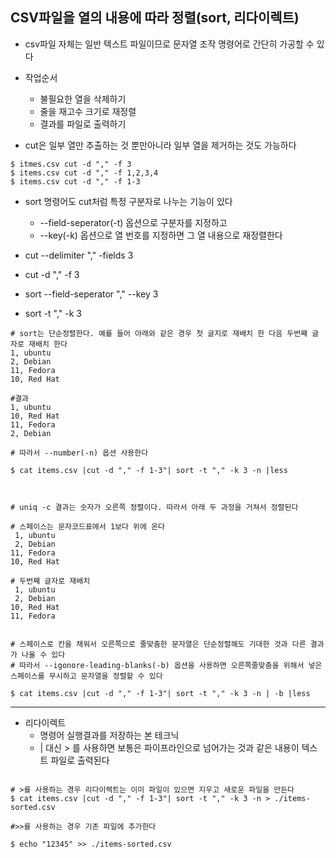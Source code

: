 
## CSV파일을 열의 내용에 따라 정렬(sort, 리다이렉트)

- csv파일 자체는 일반 텍스트 파일이므로 문자열 조작 명령어로 간단히 가공할 수 있다

- 작업순서
    - 불필요한 열을 삭제하기
    - 줄을 재고수 크기로 재정렬
    - 결과를 파일로 출력하기


- cut은 일부 열만 추출하는 것 뿐만아니라 일부 열을 제거하는 것도 가능하다 

```
$ itmes.csv cut -d "," -f 3
$ items.csv cut -d "," -f 1,2,3,4
$ items.csv cut -d "," -f 1-3
```

- sort 명령어도 cut처럼 특정 구분자로 나누는 기능이 있다
    - --field-seperator(-t) 옵션으로 구분자를 지정하고
    - --key(-k) 옵션으로 열 번호를 지정하면 그 열 내용으로 재정렬한다 
    
    
- cut --delimiter "," -fields 3
- cut  -d         "," -f     3
    
    
- sort --field-seperator "," --key 3
- sort  -t               ","  -k   3

```
# sort는 단순정렬한다. 예를 들어 아래와 같은 경우 첫 글지로 재배치 한 다음 두번째 글자로 재배치 한다 
1, ubuntu
2, Debian
11, Fedora
10, Red Hat

#결과
1, ubuntu
10, Red Hat
11, Fedora
2, Debian

# 따라서 --number(-n) 옵션 사용한다 

$ cat items.csv |cut -d "," -f 1-3"| sort -t "," -k 3 -n |less



# uniq -c 결과는 숫자가 오른쪽 정렬이다. 따라서 아래 두 과정을 거쳐서 정렬된다 

# 스페이스는 문자코드표에서 1보다 위에 온다
 1, ubuntu
 2, Debian
11, Fedora
10, Red Hat

# 두번째 글자로 재배치
 1, ubuntu
 2, Debian
10, Red Hat
11, Fedora


# 스페이스로 칸을 채워서 오른쪽으로 줄맞춤한 문자열은 단순정렬해도 기대한 것과 다른 결과가 나올 수 있다 
# 따라서 --igonore-leading-blanks(-b) 옵션을 사용하면 오른쪽줄맞춤을 위해서 넣은 스페이스를 무시하고 문자열을 정렬할 수 있다 

$ cat items.csv |cut -d "," -f 1-3"| sort -t "," -k 3 -n | -b |less

```


<hr>

- 리다이렉트
    - 명령어 실행결과를 저장하는 본 테크닉
    - | 대신 > 를 사용하면 보통은 파이프라인으로 넘어가는 것과 같은 내용이 텍스트 파일로 출력된다
    


```

# >를 사용하는 경우 리다이렉트는 이미 파일이 있으면 지우고 새로운 파일을 만든다
$ cat items.csv |cut -d "," -f 1-3"| sort -t "," -k 3 -n > ./items-sorted.csv

#>>를 사용하는 경우 기존 파일에 추가한다 

$ echo "12345" >> ./items-sorted.csv


```

